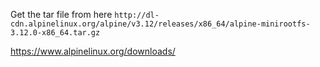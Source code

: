 Get the tar file from here
``` http://dl-cdn.alpinelinux.org/alpine/v3.12/releases/x86_64/alpine-minirootfs-3.12.0-x86_64.tar.gz ```

 https://www.alpinelinux.org/downloads/
